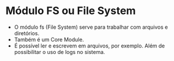 # Módulo FS ou File System

- O módulo fs (File System) serve para trabalhar com arquivos e diretórios. 
- Também é um Core Module.
- É possível ler e escrevem em arquivos, por exemplo. Além de possibilitar o uso de logs no sistema.